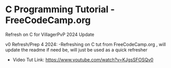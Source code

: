 # C Programming Tutorial  - FreeCodeCamp.org
 Refresh on C for VillagerPvP 2024 Update

v0 Refresh/Prep 4 2024: -Refreshing on C tut from FreeCodeCamp.org , will update the readme if need be, will just be used as a quick refresher
 - Video Tut Link: https://www.youtube.com/watch?v=KJgsSFOSQv0
